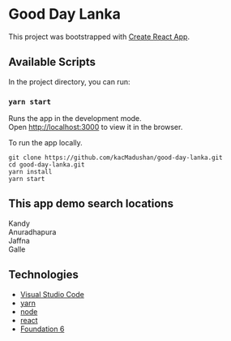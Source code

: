 # Good Day Lanka
This project was bootstrapped with [Create React App](https://github.com/facebook/create-react-app).

## Available Scripts

In the project directory, you can run:

### `yarn start`

Runs the app in the development mode.<br>
Open [http://localhost:3000](http://localhost:3000) to view it in the browser.

To run the app locally.<br/>
```console
git clone https://github.com/kacMadushan/good-day-lanka.git
cd good-day-lanka.git
yarn install
yarn start
```

## This app demo search locations
Kandy<br/>
Anuradhapura<br/>
Jaffna<br/>
Galle<br/>

## Technologies
<ul>
  <li><a href="https://code.visualstudio.com/">Visual Studio Code</a></li>
  <li><a href="https://yarnpkg.com/en/">yarn</a></li>
  <li><a href="https://nodejs.org/en/">node</a></li>
  <li><a href="https://reactjs.org/">react</a></li>
  <li><a href="https://foundation.zurb.com/">Foundation 6</a></li>
</ul>